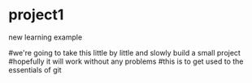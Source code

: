# project1
new learning example

#we're going to take this little by little and slowly build a small project
#hopefully it will work without any problems
#this is to get used to the essentials of git
